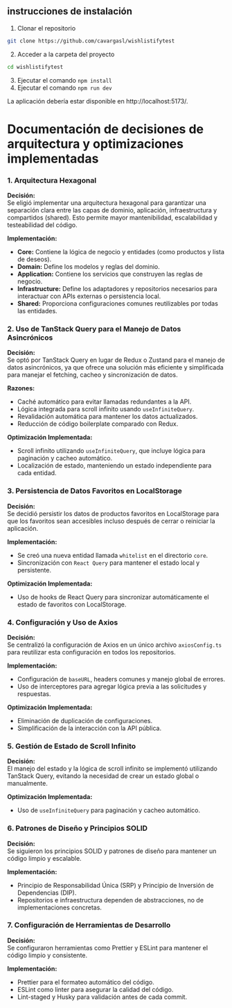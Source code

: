 ## instrucciones de instalación

1. Clonar el repositorio
```bash	
git clone https://github.com/cavargasl/wishlistifytest
```
2. Acceder a la carpeta del proyecto
```bash
cd wishlistifytest
```
3. Ejecutar el comando `npm install`
4. Ejecutar el comando `npm run dev`

La aplicación debería estar disponible en http://localhost:5173/.

# Documentación de decisiones de arquitectura y optimizaciones implementadas
### 1. Arquitectura Hexagonal
**Decisión:**  
Se eligió implementar una arquitectura hexagonal para garantizar una separación clara entre las capas de dominio, aplicación, infraestructura y compartidos (shared). Esto permite mayor mantenibilidad, escalabilidad y testeabilidad del código.

**Implementación:**  
- **Core:** Contiene la lógica de negocio y entidades (como productos y lista de deseos).
- **Domain:** Define los modelos y reglas del dominio.
- **Application:** Contiene los servicios que construyen las reglas de negocio.
- **Infrastructure:** Define los adaptadores y repositorios necesarios para interactuar con APIs externas o persistencia local.
- **Shared:** Proporciona configuraciones comunes reutilizables por todas las entidades.

### 2. Uso de TanStack Query para el Manejo de Datos Asincrónicos
**Decisión:**  
Se optó por TanStack Query en lugar de Redux o Zustand para el manejo de datos asincrónicos, ya que ofrece una solución más eficiente y simplificada para manejar el fetching, cacheo y sincronización de datos.

**Razones:**  
- Caché automático para evitar llamadas redundantes a la API.
- Lógica integrada para scroll infinito usando `useInfiniteQuery`.
- Revalidación automática para mantener los datos actualizados.
- Reducción de código boilerplate comparado con Redux.

**Optimización Implementada:**  
- Scroll infinito utilizando `useInfiniteQuery`, que incluye lógica para paginación y cacheo automático.
- Localización de estado, manteniendo un estado independiente para cada entidad.

### 3. Persistencia de Datos Favoritos en LocalStorage
**Decisión:**  
Se decidió persistir los datos de productos favoritos en LocalStorage para que los favoritos sean accesibles incluso después de cerrar o reiniciar la aplicación.

**Implementación:**  
- Se creó una nueva entidad llamada `whitelist` en el directorio `core`.
- Sincronización con `React Query` para mantener el estado local y persistente.

**Optimización Implementada:**  
- Uso de hooks de React Query para sincronizar automáticamente el estado de favoritos con LocalStorage.

### 4. Configuración y Uso de Axios
**Decisión:**  
Se centralizó la configuración de Axios en un único archivo `axiosConfig.ts` para reutilizar esta configuración en todos los repositorios.

**Implementación:**  
- Configuración de `baseURL`, headers comunes y manejo global de errores.
- Uso de interceptores para agregar lógica previa a las solicitudes y respuestas.

**Optimización Implementada:**  
- Eliminación de duplicación de configuraciones.
- Simplificación de la interacción con la API pública.

### 5. Gestión de Estado de Scroll Infinito
**Decisión:**  
El manejo del estado y la lógica de scroll infinito se implementó utilizando TanStack Query, evitando la necesidad de crear un estado global o manualmente.

**Optimización Implementada:**  
- Uso de `useInfiniteQuery` para paginación y cacheo automático.

### 6. Patrones de Diseño y Principios SOLID
**Decisión:**  
Se siguieron los principios SOLID y patrones de diseño para mantener un código limpio y escalable.

**Implementación:**  
- Principio de Responsabilidad Única (SRP) y Principio de Inversión de Dependencias (DIP).
- Repositorios e infraestructura dependen de abstracciones, no de implementaciones concretas.

### 7. Configuración de Herramientas de Desarrollo
**Decisión:**  
Se configuraron herramientas como Prettier y ESLint para mantener el código limpio y consistente.

**Implementación:**  
- Prettier para el formateo automático del código.
- ESLint como linter para asegurar la calidad del código.
- Lint-staged y Husky para validación antes de cada commit.